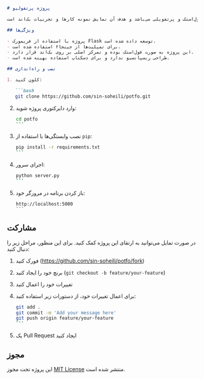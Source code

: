 
```markdown
# پروژه پرتفولیو

این ریپازیتوری حاوی یک پروژه پرتفولیو است که با استفاده از فریمورک فلسک و زبان پایتون توسعه داده شده است. پروژه به صورت فول‌استک و پرتفویلی می‌باشد و هدف آن نمایش نمونه کارها و تجربیات بک‌اند است.

## ویژگی‌ها

- پروژه با استفاده از فریمورک Flask توسعه داده شده است.
- برای تمپلیت‌ها از جینجا۲ استفاده شده است.
- این پروژه به صورت فول‌استک بوده و تمرکز اصلی بر روی بک‌اند قرار دارد.
- طراحی ریسپانسیو ندارد و برای دسکتاپ استفاده بهینه شده است.

## نصب و راه‌اندازی

1. کلون کنید:

   ```bash
   git clone https://github.com/sin-soheili/potfo.git
   ```

2. وارد دایرکتوری پروژه شوید:

   ````bash
   cd potfo
   ```

3. نصب وابستگی‌ها با استفاده از `pip`:

   ````bash
   pip install -r requirements.txt
   ```

4. اجرای سرور:

   ````bash
   python server.py
   ```

5. باز کردن برنامه در مرورگر خود:

   ````
   http://localhost:5000
   ```

## مشارکت

در صورت تمایل می‌توانید به ارتقای این پروژه کمک کنید. برای این منظور، مراحل زیر را دنبال کنید:

1. فورک کنید (https://github.com/sin-soheili/potfo/fork)
2. برنچ خود را ایجاد کنید (`git checkout -b feature/your-feature`)
3. تغییرات خود را اعمال کنید
4. برای اعمال تغییرات خود، از دستورات زیر استفاده کنید:

   ````bash
   git add .
   git commit -m 'Add your message here'
   git push origin feature/your-feature
   ```

5. یک Pull Request ایجاد کنید

## مجوز

این پروژه تحت مجوز [MIT License](LICENSE) منتشر شده است.
```
```
